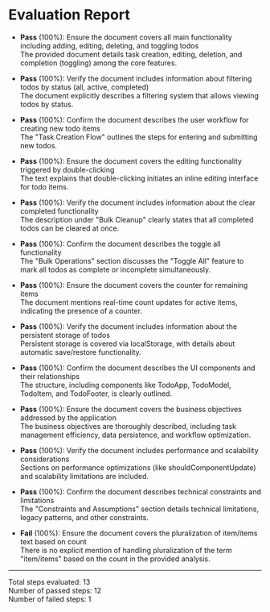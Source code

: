# Evaluation Report

- **Pass** (100%): Ensure the document covers all main functionality including adding, editing, deleting, and toggling todos  
  The provided document details task creation, editing, deletion, and completion (toggling) among the core features.

- **Pass** (100%): Verify the document includes information about filtering todos by status (all, active, completed)  
  The document explicitly describes a filtering system that allows viewing todos by status.

- **Pass** (100%): Confirm the document describes the user workflow for creating new todo items  
  The "Task Creation Flow" outlines the steps for entering and submitting new todos.

- **Pass** (100%): Ensure the document covers the editing functionality triggered by double-clicking  
  The text explains that double-clicking initiates an inline editing interface for todo items.

- **Pass** (100%): Verify the document includes information about the clear completed functionality  
  The description under "Bulk Cleanup" clearly states that all completed todos can be cleared at once.

- **Pass** (100%): Confirm the document describes the toggle all functionality  
  The "Bulk Operations" section discusses the "Toggle All" feature to mark all todos as complete or incomplete simultaneously.

- **Pass** (100%): Ensure the document covers the counter for remaining items  
  The document mentions real-time count updates for active items, indicating the presence of a counter.

- **Pass** (100%): Verify the document includes information about the persistent storage of todos  
  Persistent storage is covered via localStorage, with details about automatic save/restore functionality.

- **Pass** (100%): Confirm the document describes the UI components and their relationships  
  The structure, including components like TodoApp, TodoModel, TodoItem, and TodoFooter, is clearly outlined.

- **Pass** (100%): Ensure the document covers the business objectives addressed by the application  
  The business objectives are thoroughly described, including task management efficiency, data persistence, and workflow optimization.

- **Pass** (100%): Verify the document includes performance and scalability considerations  
  Sections on performance optimizations (like shouldComponentUpdate) and scalability limitations are included.

- **Pass** (100%): Confirm the document describes technical constraints and limitations  
  The "Constraints and Assumptions" section details technical limitations, legacy patterns, and other constraints.

- **Fail** (100%): Ensure the document covers the pluralization of item/items text based on count  
  There is no explicit mention of handling pluralization of the term "item/items" based on the count in the provided analysis.

---

Total steps evaluated: 13  
Number of passed steps: 12  
Number of failed steps: 1